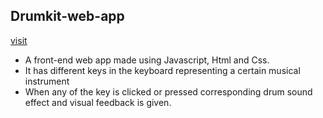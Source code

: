 <h2>Drumkit-web-app</h2>
<a href="https://premforreal.github.io/Drumkit-web-app/">visit</a>

<ul>
  <li>A front-end web app made using Javascript, Html and Css.</li>
  <li>It has different keys in the keyboard representing a certain musical instrument</li>
  <li>When any of the key is clicked or pressed corresponding drum sound effect and visual feedback is given.</li>
</ul>  
